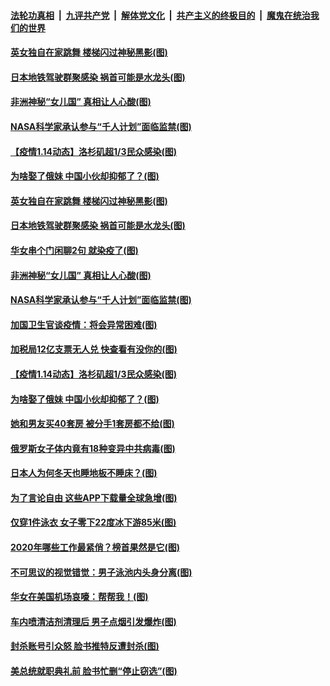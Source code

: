 

####  [法轮功真相](../../../../basic/blob/master/README.md?t=01152031) &nbsp;|&nbsp; [九评共产党](../../../../9ping.md/blob/master/README.md?t=01152031) &nbsp;|&nbsp; [解体党文化](../../../../jtdwh.md/blob/master/README.md?t=01152031)  &nbsp;|&nbsp; [共产主义的终极目的](../../../../gczydzjmd.md/blob/master/README.md?t=01152031) &nbsp;|&nbsp; [魔鬼在统治我们的世界](../../../../mgztzwmdsj.md/blob/master/README.md?t=01152031) 

#### [英女独自在家跳舞 楼梯闪过神秘黑影(图)](../pages/p3/959183.md?t=01152031) 

#### [日本地铁驾驶群聚感染 祸首可能是水龙头(图)](../pages/p3/959158.md?t=01152031) 

#### [非洲神秘“女儿国” 真相让人心酸(图)](../pages/p3/959131.md?t=01152031) 

#### [NASA科学家承认参与“千人计划”面临监禁(图)](../pages/p3/959149.md?t=01152031) 

#### [【疫情1.14动态】洛杉矶超1/3民众感染(图)](../pages/p3/958875.md?t=01152031) 

#### [为啥娶了俄妹 中国小伙却抑郁了？(图)](../pages/p3/959112.md?t=01152031) 

#### [英女独自在家跳舞 楼梯闪过神秘黑影(图)](../pages/p3/959183.md?t=01152031) 

#### [日本地铁驾驶群聚感染 祸首可能是水龙头(图)](../pages/p3/959158.md?t=01152031) 

#### [华女串个门闲聊2句 就染疫了(图)](../pages/p3/959153.md?t=01152031) 

#### [非洲神秘“女儿国” 真相让人心酸(图)](../pages/p3/959131.md?t=01152031) 

#### [NASA科学家承认参与“千人计划”面临监禁(图)](../pages/p3/959149.md?t=01152031) 

#### [加国卫生官谈疫情：将会异常困难(图)](../pages/p3/959139.md?t=01152031) 

#### [加税局12亿支票无人兑 快查看有没你的(图)](../pages/p3/959138.md?t=01152031) 

#### [【疫情1.14动态】洛杉矶超1/3民众感染(图)](../pages/p3/958875.md?t=01152031) 

#### [为啥娶了俄妹 中国小伙却抑郁了？(图)](../pages/p3/959112.md?t=01152031) 

#### [她和男友买40套房 被分手1套房都不给(图)](../pages/p3/959028.md?t=01152031) 

#### [俄罗斯女子体内竟有18种变异中共病毒(图)](../pages/p3/959031.md?t=01152031) 

#### [日本人为何冬天也睡地板不睡床？(图)](../pages/p3/959014.md?t=01152031) 

#### [为了言论自由 这些APP下载量全球急增(图)](../pages/p3/959002.md?t=01152031) 

#### [仅穿1件泳衣 女子零下22度冰下游85米(图)](../pages/p3/959009.md?t=01152031) 

#### [2020年哪些工作最紧俏？榜首果然是它(图)](../pages/p3/958963.md?t=01152031) 

#### [不可思议的视觉错觉：男子泳池内头身分离(图)](../pages/p3/958922.md?t=01152031) 

#### [华女在美国机场哀嚎：帮帮我！(图)](../pages/p3/958917.md?t=01152031) 

#### [车内喷清洁剂清理后 男子点烟引发爆炸(图)](../pages/p3/958918.md?t=01152031) 

#### [封杀账号引众怒 脸书推特反遭封杀(图)](../pages/p3/958909.md?t=01152031) 

#### [美总统就职典礼前 脸书忙删“停止窃选”(图)](../pages/p3/958897.md?t=01152031) 

